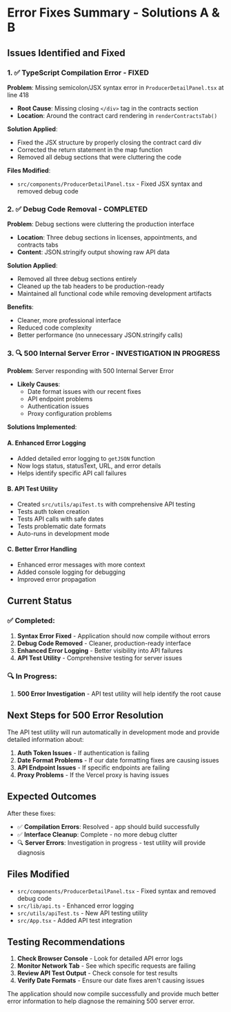 # Error Fixes Summary - Solutions A & B

## Issues Identified and Fixed

### 1. ✅ **TypeScript Compilation Error - FIXED**

**Problem**: Missing semicolon/JSX syntax error in `ProducerDetailPanel.tsx` at line 418
- **Root Cause**: Missing closing `</div>` tag in the contracts section
- **Location**: Around the contract card rendering in `renderContractsTab()`

**Solution Applied**:
- Fixed the JSX structure by properly closing the contract card div
- Corrected the return statement in the map function
- Removed all debug sections that were cluttering the code

**Files Modified**:
- `src/components/ProducerDetailPanel.tsx` - Fixed JSX syntax and removed debug code

### 2. ✅ **Debug Code Removal - COMPLETED**

**Problem**: Debug sections were cluttering the production interface
- **Location**: Three debug sections in licenses, appointments, and contracts tabs
- **Content**: JSON.stringify output showing raw API data

**Solution Applied**:
- Removed all three debug sections entirely
- Cleaned up the tab headers to be production-ready
- Maintained all functional code while removing development artifacts

**Benefits**:
- Cleaner, more professional interface
- Reduced code complexity
- Better performance (no unnecessary JSON.stringify calls)

### 3. 🔍 **500 Internal Server Error - INVESTIGATION IN PROGRESS**

**Problem**: Server responding with 500 Internal Server Error
- **Likely Causes**: 
  - Date format issues with our recent fixes
  - API endpoint problems
  - Authentication issues
  - Proxy configuration problems

**Solutions Implemented**:

#### A. Enhanced Error Logging
- Added detailed error logging to `getJSON` function
- Now logs status, statusText, URL, and error details
- Helps identify specific API call failures

#### B. API Test Utility
- Created `src/utils/apiTest.ts` with comprehensive API testing
- Tests auth token creation
- Tests API calls with safe dates
- Tests problematic date formats
- Auto-runs in development mode

#### C. Better Error Handling
- Enhanced error messages with more context
- Added console logging for debugging
- Improved error propagation

## Current Status

### ✅ **Completed**:
1. **Syntax Error Fixed** - Application should now compile without errors
2. **Debug Code Removed** - Cleaner, production-ready interface
3. **Enhanced Error Logging** - Better visibility into API failures
4. **API Test Utility** - Comprehensive testing for server issues

### 🔍 **In Progress**:
1. **500 Error Investigation** - API test utility will help identify the root cause

## Next Steps for 500 Error Resolution

The API test utility will run automatically in development mode and provide detailed information about:

1. **Auth Token Issues** - If authentication is failing
2. **Date Format Problems** - If our date formatting fixes are causing issues
3. **API Endpoint Issues** - If specific endpoints are failing
4. **Proxy Problems** - If the Vercel proxy is having issues

## Expected Outcomes

After these fixes:
- ✅ **Compilation Errors**: Resolved - app should build successfully
- ✅ **Interface Cleanup**: Complete - no more debug clutter
- 🔍 **Server Errors**: Investigation in progress - test utility will provide diagnosis

## Files Modified

- `src/components/ProducerDetailPanel.tsx` - Fixed syntax and removed debug code
- `src/lib/api.ts` - Enhanced error logging
- `src/utils/apiTest.ts` - New API testing utility
- `src/App.tsx` - Added API test integration

## Testing Recommendations

1. **Check Browser Console** - Look for detailed API error logs
2. **Monitor Network Tab** - See which specific requests are failing
3. **Review API Test Output** - Check console for test results
4. **Verify Date Formats** - Ensure our date fixes aren't causing issues

The application should now compile successfully and provide much better error information to help diagnose the remaining 500 server error.



